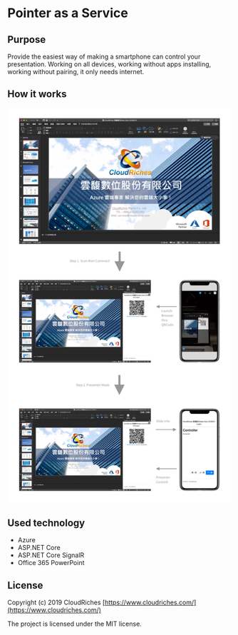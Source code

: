 # Pointer as a Service

## Purpose

Provide the easiest way of making a smartphone can control your presentation. Working on all devices, working without apps installing, working without pairing, it only needs internet.

## How it works

![使用流程](./images/flow.jpg)

## Used technology

- Azure
- ASP.NET Core
- ASP.NET Core SignalR
- Office 365 PowerPoint

## License

Copyright (c) 2019 CloudRiches [https://www.cloudriches.com/](https://www.cloudriches.com/)

The project is licensed under the MIT license.